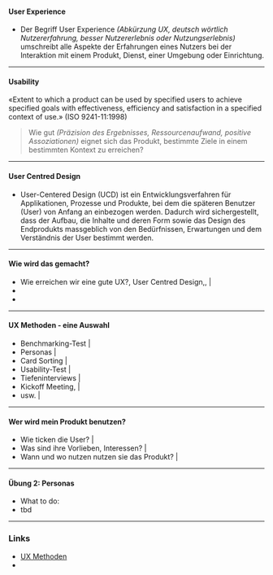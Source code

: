 #### User Experience

- Der Begriff User Experience *(Abkürzung UX, deutsch wörtlich Nutzererfahrung, besser Nutzererlebnis oder Nutzungserlebnis)* umschreibt alle Aspekte der Erfahrungen eines Nutzers bei der Interaktion mit einem Produkt, Dienst, einer Umgebung oder Einrichtung.

---

#### Usability 
«Extent to which a product can be used by specified users to achieve specified goals with effectiveness, efficiency and satisfaction in a specified context of use.» (ISO 9241-11:1998)  

> Wie gut *(Präzision des Ergebnisses, Ressourcenaufwand, positive Assoziationen)* eignet sich das Produkt, bestimmte Ziele in einem bestimmten Kontext zu erreichen?

---

#### User Centred Design
- User-Centered Design (UCD) ist ein Entwicklungsverfahren für Applikationen, Prozesse und Produkte, bei dem die späteren Benutzer (User) von Anfang an einbezogen werden. Dadurch wird sichergestellt, dass der Aufbau, die Inhalte und deren Form sowie das Design des Endprodukts massgeblich von den Bedürfnissen, Erwartungen und dem Verständnis der User bestimmt werden. 

---

#### Wie wird das gemacht?
- Wie erreichen wir eine gute UX?, User Centred Design,, |
-  
- 

---


#### UX Methoden - eine Auswahl
- Benchmarking-Test |
- Personas |
- Card Sorting |
- Usability-Test |
- Tiefeninterviews |
- Kickoff Meeting, |
- usw. |

---

#### Wer wird mein Produkt benutzen?
- Wie ticken die User? |
- Was sind ihre Vorlieben, Interessen? |  
- Wann und wo nutzen nutzen sie das Produkt? |

---

#### Übung 2: Personas
- What to do:
- tbd

---

### Links

- [UX Methoden](https://www.usability.de/leistungen/methoden.html)
- 

